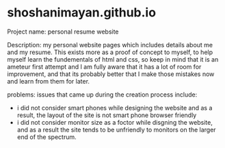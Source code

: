 # shoshanimayan.github.io
Project name: personal resume website

Description: my personal website pages which includes details about me and my resume. This exists more as a proof of concept to myself, to help myself learn the fundementals of html and css, so keep in mind that it is an ameteur first attempt and I am fully aware that it has a lot of room for improvement, and that its probably better that I make those mistakes now and learn from them for later.

problems:
 issues that came up during the creation process include:
 - i did not consider smart phones while designing the website and as a result, the layout of the site is not smart phone browser friendly
 - i did not consider monitor size as a foctor while disgning the website, and as a result the site tends to be unfriendly to monitors on the larger end of the spectrum. 

